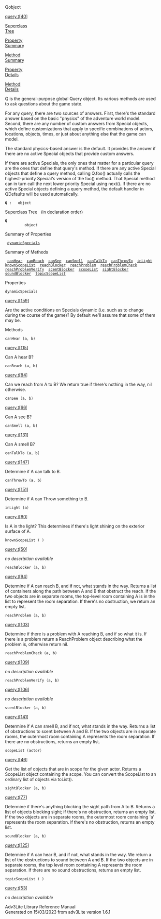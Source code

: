 <span class="title">Q</span><span class="type">object</span>

[query.t](../file/query.t.html)\[[40](../source/query.t.html#40)\]

[Superclass  
Tree](#_SuperClassTree_)

[Property  
Summary](#_PropSummary_)

[Method  
Summary](#_MethodSummary_)

[Property  
Details](#_Properties_)

[Method  
Details](#_Methods_)

<div class="fdesc">

Q is the general-purpose global Query object. Its various methods are
used to ask questions about the game state.

For any query, there are two sources of answers. First, there's the
standard answer based on the basic "physics" of the adventure world
model. Second, there are any number of custom answers from Special
objects, which define customizations that apply to specific combinations
of actors, locations, objects, times, or just about anything else that
the game can model.

The standard physics-based answer is the default. It provides the answer
if there are no active Special objects that provide custom answers.

If there are active Specials, the only ones that matter for a particular
query are the ones that define that query's method. If there are any
active Special objects that define a query method, calling Q.foo()
actually calls the highest-priority Special's version of the foo()
method. That Special method can in turn call the next lower priority
Special using next(). If there are no active Special objects defining a
query method, the default handler in QDefaults will be used
automatically.

**`Q`**` :   object`

</div>

<span id="_SuperClassTree_"></span>

<div class="mjhd">

<span class="hdln">Superclass Tree</span>   (in declaration order)

</div>

**`Q`**  
`         object`  
<span id="_PropSummary_"></span>

<div class="mjhd">

<span class="hdln">Summary of Properties</span>  

</div>

` `[`dynamicSpecials`](#dynamicSpecials)`  `

<span id="_MethodSummary_"></span>

<div class="mjhd">

<span class="hdln">Summary of Methods</span>  

</div>

` `[`canHear`](#canHear)`  `[`canReach`](#canReach)`  `[`canSee`](#canSee)`  `[`canSmell`](#canSmell)`  `[`canTalkTo`](#canTalkTo)`  `[`canThrowTo`](#canThrowTo)`  `[`inLight`](#inLight)`  `[`knownScopeList`](#knownScopeList)`  `[`reachBlocker`](#reachBlocker)`  `[`reachProblem`](#reachProblem)`  `[`reachProblemCheck`](#reachProblemCheck)`  `[`reachProblemVerify`](#reachProblemVerify)`  `[`scentBlocker`](#scentBlocker)`  `[`scopeList`](#scopeList)`  `[`sightBlocker`](#sightBlocker)`  `[`soundBlocker`](#soundBlocker)`  `[`topicScopeList`](#topicScopeList)`  `

<span id="_Properties_"></span>

<div class="mjhd">

<span class="hdln">Properties</span>  

</div>

<span id="dynamicSpecials"></span>

`dynamicSpecials`

[query.t](../file/query.t.html)\[[159](../source/query.t.html#159)\]

<div class="desc">

Are the active conditions on Specials dynamic (i.e. such as to change
during the course of the game)? By default we'll assume that some of
them may be.

</div>

<span id="_Methods_"></span>

<div class="mjhd">

<span class="hdln">Methods</span>  

</div>

<span id="canHear"></span>

`canHear (a, b)`

[query.t](../file/query.t.html)\[[115](../source/query.t.html#115)\]

<div class="desc">

Can A hear B?

</div>

<span id="canReach"></span>

`canReach (a, b)`

[query.t](../file/query.t.html)\[[84](../source/query.t.html#84)\]

<div class="desc">

Can we reach from A to B? We return true if there's nothing in the way,
nil otherwise.

</div>

<span id="canSee"></span>

`canSee (a, b)`

[query.t](../file/query.t.html)\[[66](../source/query.t.html#66)\]

<div class="desc">

Can A see B?

</div>

<span id="canSmell"></span>

`canSmell (a, b)`

[query.t](../file/query.t.html)\[[131](../source/query.t.html#131)\]

<div class="desc">

Can A smell B?

</div>

<span id="canTalkTo"></span>

`canTalkTo (a, b)`

[query.t](../file/query.t.html)\[[147](../source/query.t.html#147)\]

<div class="desc">

Determine if A can talk to B.

</div>

<span id="canThrowTo"></span>

`canThrowTo (a, b)`

[query.t](../file/query.t.html)\[[151](../source/query.t.html#151)\]

<div class="desc">

Determine if A can Throw something to B.

</div>

<span id="inLight"></span>

`inLight (a)`

[query.t](../file/query.t.html)\[[60](../source/query.t.html#60)\]

<div class="desc">

Is A in the light? This determines if there's light shining on the
exterior surface of A.

</div>

<span id="knownScopeList"></span>

`knownScopeList ( )`

[query.t](../file/query.t.html)\[[50](../source/query.t.html#50)\]

<div class="desc">

*no description available*

</div>

<span id="reachBlocker"></span>

`reachBlocker (a, b)`

[query.t](../file/query.t.html)\[[94](../source/query.t.html#94)\]

<div class="desc">

Determine if A can reach B, and if not, what stands in the way. Returns
a list of containers along the path between A and B that obstruct the
reach. If the two objects are in separate rooms, the top-level room
containing A is in the list to represent the room separation. If there's
no obstruction, we return an empty list.

</div>

<span id="reachProblem"></span>

`reachProblem (a, b)`

[query.t](../file/query.t.html)\[[103](../source/query.t.html#103)\]

<div class="desc">

Determine if there is a problem with A reaching B, and if so what it is.
If there is a problem return a ReachProblem object describing what the
problem is, otherwise return nil.

</div>

<span id="reachProblemCheck"></span>

`reachProblemCheck (a, b)`

[query.t](../file/query.t.html)\[[109](../source/query.t.html#109)\]

<div class="desc">

*no description available*

</div>

<span id="reachProblemVerify"></span>

`reachProblemVerify (a, b)`

[query.t](../file/query.t.html)\[[106](../source/query.t.html#106)\]

<div class="desc">

*no description available*

</div>

<span id="scentBlocker"></span>

`scentBlocker (a, b)`

[query.t](../file/query.t.html)\[[141](../source/query.t.html#141)\]

<div class="desc">

Determine if A can smell B, and if not, what stands in the way. Returns
a list of obstructions to scent between A and B. If the two objects are
in separate rooms, the outermost room containing A represents the room
separation. If there are no obstructions, returns an empty list.

</div>

<span id="scopeList"></span>

`scopeList (actor)`

[query.t](../file/query.t.html)\[[46](../source/query.t.html#46)\]

<div class="desc">

Get the list of objects that are in scope for the given actor. Returns a
ScopeList object containing the scope. You can convert the ScopeList to
an ordinary list of objects via toList().

</div>

<span id="sightBlocker"></span>

`sightBlocker (a, b)`

[query.t](../file/query.t.html)\[[77](../source/query.t.html#77)\]

<div class="desc">

Determine if there's anything blocking the sight path from A to B.
Returns a list of objects blocking sight; if there's no obstruction,
returns an empty list. If the two objects are in separate rooms, the
outermost room containing 'a' represents the room separation. If there's
no obstruction, returns an empty list.

</div>

<span id="soundBlocker"></span>

`soundBlocker (a, b)`

[query.t](../file/query.t.html)\[[125](../source/query.t.html#125)\]

<div class="desc">

Determine if A can hear B, and if not, what stands in the way. We return
a list of the obstructions to sound between A and B. If the two objects
are in separate rooms, the top level room containing A represents the
room separation. If there are no sound obstructions, returns an empty
list.

</div>

<span id="topicScopeList"></span>

`topicScopeList ( )`

[query.t](../file/query.t.html)\[[53](../source/query.t.html#53)\]

<div class="desc">

*no description available*

</div>

<div class="ftr">

Adv3Lite Library Reference Manual  
Generated on 15/03/2023 from adv3Lite version 1.6.1

</div>
